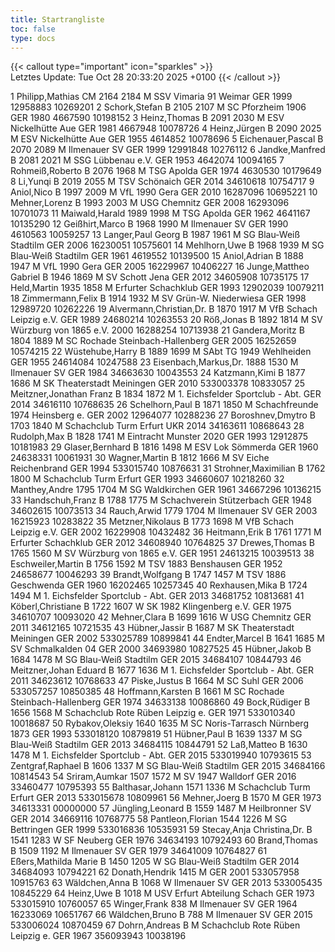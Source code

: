 ```yaml
---
title: Startrangliste
toc: false
type: docs
---
```


{{< callout type="important" icon="sparkles" >}}    
Letztes Update: Tue Oct 28 20:33:20 2025 +0100
{{< /callout >}}

<startrangliste>
1	Philipp,Mathias	CM	2164	2184	M	SSV Vimaria 91 Weimar	GER	1999	12958883	10269201
2	Schork,Stefan	B	2105	2107	M	SC Pforzheim 1906	GER	1980	4667590	10198152
3	Heinz,Thomas	B	2091	2030	M	ESV Nickelhütte Aue	GER	1981	4667948	10078726
4	Heinz,Jürgen	B	2090	2025	M	ESV Nickelhütte Aue	GER	1955	4614852	10078696
5	Eichenauer,Pascal	B	2070	2089	M	Ilmenauer SV	GER	1999	12991848	10276112
6	Jandke,Manfred	B	2081	2021	M	SSG Lübbenau e.V.	GER	1953	4642074	10094165
7	Rohmeiß,Roberto	B	2076	1968	M	TSG Apolda	GER	1974	4630530	10179649
8	Li,Yunqi	B	2019	2055	M	TSV Schönaich	GER	2014	34610618	10754717
9	Aniol,Nico	B	1997	2009	M	VfL 1990 Gera	GER	2010	16287096	10695221
10	Mehner,Lorenz	B	1993	2003	M	USG Chemnitz	GER	2008	16293096	10701073
11	Maiwald,Harald		1989	1998	M	TSG Apolda	GER	1962	4641167	10135290
12	Geißhirt,Marco	B	1968	1990	M	Ilmenauer SV	GER	1990	4610563	10059257
13	Langer,Paul Georg	B	1987	1961	M	SG Blau-Weiß Stadtilm	GER	2006	16230051	10575601
14	Mehlhorn,Uwe	B	1968	1939	M	SG Blau-Weiß Stadtilm	GER	1961	4619552	10139500
15	Aniol,Adrian	B	1888	1947	M	VfL 1990 Gera	GER	2005	16229967	10406227
16	Junge,Mattheo Gabriel	B	1946	1869	M	SV Schott Jena	GER	2012	34605908	10735175
17	Held,Martin		1935	1858	M	Erfurter Schachklub	GER	1993	12902039	10079211
18	Zimmermann,Felix	B	1914	1932	M	SV Grün-W. Niederwiesa	GER	1998	12989720	10262226
19	Alvermann,Christian,Dr.	B	1870	1917	M	VfB Schach Leipzig e.V.	GER	1989	24680214	10263553
20	Röß,Jonas	B	1892	1814	M	SV Würzburg von 1865 e.V.		2000	16288254	10713938
21	Gandera,Moritz	B	1804	1889	M	SC Rochade Steinbach-Hallenberg	GER	2005	16252659	10574215
22	Wüstehube,Harry	B	1889	1699	M	SAbt TG 1949 Wehlheiden	GER	1955	24614084	10247588
23	Eisenbach,Markus,Dr.		1888	1530	M	Ilmenauer SV	GER	1984	34663630	10043553
24	Katzmann,Kimi	B	1877	1686	M	SK Theaterstadt Meiningen	GER	2010	533003378	10833057
25	Meitzner,Jonathan Franz	B	1834	1872	M	1. Eichsfelder Sportclub - Abt.	GER	2014	34616110	10768635
26	Schelhorn,Paul	B	1871	1850	M	Schachfreunde 1974 Heinsberg e.	GER	2002	12964077	10288236
27	Boroshnev,Dmytro	B	1703	1840	M	Schachclub Turm Erfurt	UKR	2014	34163611	10868643
28	Rudolph,Max	B	1828	1741	M	Eintracht Munster 2020	GER	1993	12912875	10181983
29	Glaser,Bernhard	B	1816	1498	M	ESV Lok Sömmerda	GER	1960	24638331	10061931
30	Wagner,Martin	B	1812	1666	M	SV Eiche Reichenbrand	GER	1994	533015740	10876631
31	Strohner,Maximilian	B	1762	1800	M	Schachclub Turm Erfurt	GER	1993	34660607	10218260
32	Manthey,Andre		1795	1704	M	SG Waldkirchen	GER	1961	34667296	10136215
33	Handschuh,Franz	B	1788	1775	M	Schachverein Stützerbach	GER	1948	34602615	10073513
34	Rauch,Arwid		1779	1704	M	Ilmenauer SV	GER	2003	16215923	10283822
35	Metzner,Nikolaus	B	1773	1698	M	VfB Schach Leipzig e.V.	GER	2002	16229908	10432482
36	Heitmann,Erik	B	1761	1771	M	Erfurter Schachklub	GER	2012	34608940	10764825
37	Drewes,Thomas	B	1765	1560	M	SV Würzburg von 1865 e.V.	GER	1951	24613215	10039513
38	Eschweiler,Martin	B	1756	1592	M	TSV 1883 Benshausen	GER	1952	24658677	10046293
39	Brandt,Wolfgang	B	1747	1457	M	TSV 1886 Geschwenda	GER	1960	16202465	10257345
40	Rexhausen,Mika	B	1724	1494	M	1. Eichsfelder Sportclub - Abt.	GER	2013	34681752	10813681
41	Köberl,Christiane	B	1722	1607	W	SK 1982 Klingenberg e.V.	GER	1975	34610707	10093020
42	Mehner,Clara	B	1699	1616	W	USG Chemnitz	GER	2011	34612165	10721535
43	Hübner,Jassir	B	1687		M	SK Theaterstadt Meiningen	GER	2002	533025789	10899841
44	Endter,Marcel	B	1641	1685	M	SV Schmalkalden 04	GER	2000	34693980	10827525
45	Hübner,Jakob	B	1684	1478	M	SG Blau-Weiß Stadtilm	GER	2015	34684107	10844793
46	Meitzner,Johan Eduard	B	1677	1636	M	1. Eichsfelder Sportclub - Abt.	GER	2011	34623612	10768633
47	Piske,Justus	B		1664	M	SC Suhl	GER	2006	533057257	10850385
48	Hoffmann,Karsten	B		1661	M	SC Rochade Steinbach-Hallenberg	GER	1974	34633138	10086860
49	Bock,Rüdiger	B	1656	1568	M	Schachclub Rote Rüben Leipzig e.	GER	1971	533010340	10018687
50	Rybakov,Oleksiy		1640	1635	M	SC Noris-Tarrasch Nürnberg 1873	GER	1993	533018120	10879819
51	Hübner,Paul	B	1639	1337	M	SG Blau-Weiß Stadtilm	GER	2013	34684115	10844791
52	Laß,Matteo	B	1630	1478	M	1. Eichsfelder Sportclub - Abt.	GER	2015	533019940	10793615
53	Zentgraf,Raphael	B	1606	1337	M	SG Blau-Weiß Stadtilm	GER	2015	34684166	10814543
54	Sriram,Aumkar		1507	1572	M	SV 1947 Walldorf	GER	2016	33460477	10795393
55	Balthasar,Johann		1571	1336	M	Schachclub Turm Erfurt	GER	2013	533015678	10809961
56	Mehner,Joerg	B	1570		M		GER	1973	34613331	00000000
57	Jüngling,Leonard	B	1559	1487	M	Heilbronner SV	GER	2014	34669116	10768775
58	Pantleon,Florian		1544	1226	M	SG Bettringen	GER	1999	533016836	10535931
59	Stecay,Anja Christina,Dr.	B	1541	1283	W	SF Neuberg	GER	1976	34634193	10792493
60	Brand,Thomas	B	1509	1192	M	Ilmenauer SV	GER	1979	34641009	10764827
61	Eßers,Mathilda Marie	B	1450	1205	W	SG Blau-Weiß Stadtilm	GER	2014	34684093	10794221
62	Donath,Hendrik			1415	M		GER	2001	533057958	10915763
63	Wäldchen,Anna	B		1068	W	Ilmenauer SV	GER	2013	533005435	10845229
64	Heinz,Uwe	B		1018	M	USV Erfurt Abteilung Schach	GER	1973	533015910	10760057
65	Winger,Frank			838	M	Ilmenauer SV	GER	1964	16233069	10651767
66	Wäldchen,Bruno	B		788	M	Ilmenauer SV	GER	2015	533006024	10870459
67	Dohrn,Andreas	B			M	Schachclub Rote Rüben Leipzig e.	GER	1967	356093943	10038196
</startrangliste>
